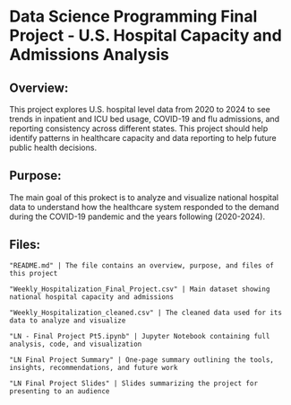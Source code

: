 # Data Science Programming Final Project - U.S. Hospital Capacity and Admissions Analysis

## **Overview:**
This project explores U.S. hospital level data from 2020 to 2024 to see trends in inpatient and ICU bed usage, COVID-19 and flu admissions, and reporting consistency across different states. This project should help identify patterns in healthcare capacity and data reporting to help future public health decisions.

## **Purpose:**
The main goal of this prokect is to analyze and visualize national hospital data to understand how the healthcare system responded to the demand during the COVID-19 pandemic and the years following (2020-2024).

## **Files:**
```
"README.md" | The file contains an overview, purpose, and files of this project

"Weekly_Hospitalization_Final_Project.csv" | Main dataset showing national hospital capacity and admissions

"Weekly_Hospitalization_cleaned.csv" | The cleaned data used for its data to analyze and visualize

"LN - Final Project Pt5.ipynb" | Jupyter Notebook containing full analysis, code, and visualization

"LN Final Project Summary" | One-page summary outlining the tools, insights, recommendations, and future work

"LN Final Project Slides" | Slides summarizing the project for presenting to an audience
```



